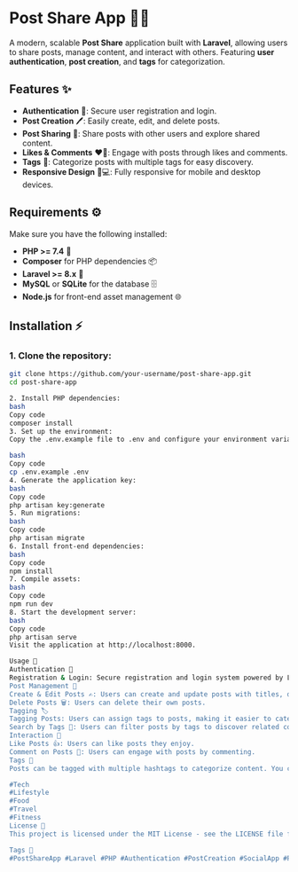 # Post Share App 📝💬

A modern, scalable **Post Share** application built with **Laravel**, allowing users to share posts, manage content, and interact with others. Featuring **user authentication**, **post creation**, and **tags** for categorization.

## Features ✨

- **Authentication** 🔐: Secure user registration and login.
- **Post Creation** 🖊️: Easily create, edit, and delete posts.
- **Post Sharing** 🔄: Share posts with other users and explore shared content.
- **Likes & Comments** ❤️💬: Engage with posts through likes and comments.
- **Tags** 🔖: Categorize posts with multiple tags for easy discovery.
- **Responsive Design** 📱💻: Fully responsive for mobile and desktop devices.

## Requirements ⚙️

Make sure you have the following installed:

- **PHP >= 7.4** 🐘
- **Composer** for PHP dependencies 📦
- **Laravel >= 8.x** 🚀
- **MySQL** or **SQLite** for the database 🗄️
- **Node.js** for front-end asset management 🌐

## Installation ⚡

### 1. Clone the repository:

```bash
git clone https://github.com/your-username/post-share-app.git
cd post-share-app

2. Install PHP dependencies:
bash
Copy code
composer install
3. Set up the environment:
Copy the .env.example file to .env and configure your environment variables (database, mail, etc.):

bash
Copy code
cp .env.example .env
4. Generate the application key:
bash
Copy code
php artisan key:generate
5. Run migrations:
bash
Copy code
php artisan migrate
6. Install front-end dependencies:
bash
Copy code
npm install
7. Compile assets:
bash
Copy code
npm run dev
8. Start the development server:
bash
Copy code
php artisan serve
Visit the application at http://localhost:8000.

Usage 📱
Authentication 🔐
Registration & Login: Secure registration and login system powered by Laravel's built-in authentication features.
Post Management 📃
Create & Edit Posts ✍️: Users can create and update posts with titles, descriptions, and images.
Delete Posts 🗑️: Users can delete their own posts.
Tagging 🏷️
Tagging Posts: Users can assign tags to posts, making it easier to categorize and search for content.
Search by Tags 🔎: Users can filter posts by tags to discover related content.
Interaction 💬
Like Posts 👍: Users can like posts they enjoy.
Comment on Posts 💬: Users can engage with posts by commenting.
Tags 🔖
Posts can be tagged with multiple hashtags to categorize content. You can add tags like:

#Tech
#Lifestyle
#Food
#Travel
#Fitness
License 📄
This project is licensed under the MIT License - see the LICENSE file for details.

Tags 🌟
#PostShareApp #Laravel #PHP #Authentication #PostCreation #SocialApp #PostSharing #Likes #Comments #Tagging #ResponsiveDesign #Tech #Development #SocialNetwork #AppDevelopment #WebApp #TechCommunity

